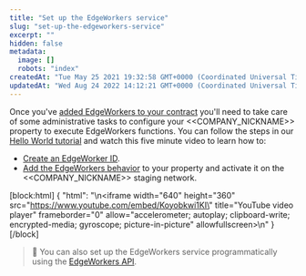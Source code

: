 ```yaml
---
title: "Set up the EdgeWorkers service"
slug: "set-up-the-edgeworkers-service"
excerpt: ""
hidden: false
metadata: 
  image: []
  robots: "index"
createdAt: "Tue May 25 2021 19:32:58 GMT+0000 (Coordinated Universal Time)"
updatedAt: "Wed Aug 24 2022 14:12:21 GMT+0000 (Coordinated Universal Time)"
---
```

Once you've [added EdgeWorkers to your contract](doc:add-edgeworkers-to-contract) you'll need to take care of some administrative tasks to configure your <<COMPANY_NICKNAME>> property to execute EdgeWorkers functions. You can follow the steps in our [Hello World tutorial](doc:hello-world-edgeworkers-management-application) and watch this five minute video to learn how to:

- [Create an EdgeWorker ID](doc:create-an-edgeworker-id).
- [Add the EdgeWorkers behavior](doc:add-the-edgeworkers-behavior) to your property and activate it on the <<COMPANY_NICKNAME>> staging network.

[block:html]
{
  "html": "\n<iframe width=\"640\" height=\"360\" src=\"https://www.youtube.com/embed/Koyobkwi1KI\" title=\"YouTube video player\" frameborder=\"0\" allow=\"accelerometer; autoplay; clipboard-write; encrypted-media; gyroscope; picture-in-picture\" allowfullscreen></iframe>\n"
}
[/block]


> 📘 You can also set up the EdgeWorkers service programmatically using the [EdgeWorkers API](https://techdocs.akamai.com/edgeworkers/reference/api).
